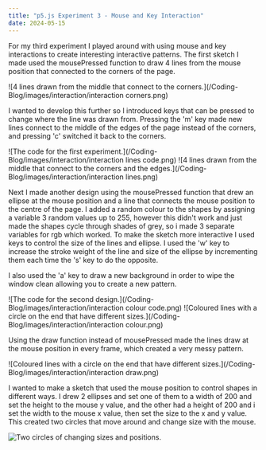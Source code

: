 ```yaml
---
title: "p5.js Experiment 3 - Mouse and Key Interaction"
date: 2024-05-15
---
```


For my third experiment I played around with using mouse and key interactions to create interesting interactive patterns. 
The first sketch I made used the mousePressed function to draw 4 lines from the mouse position that connected to the corners of the page. 

![4 lines drawn from the middle that connect to the corners.](/Coding-Blog/images/interaction/interaction corners.png) 

I wanted to develop this further so I introduced keys that can be pressed to change where the line was drawn from. Pressing the 'm' key made new lines connect to the middle of the edges of the page instead of the corners, and pressing 'c' switched it back to the corners.

![The code for the first experiment.](/Coding-Blog/images/interaction/interaction lines code.png) 
![4 lines drawn from the middle that connect to the corners and the edges.](/Coding-Blog/images/interaction/interaction lines.png) 

Next I made another design using the mousePressed function that drew an ellipse at the mouse position and a line that connects the mouse position to the centre of the page. I added a random colour to the shapes by assigning a variable 3 random values up to 255, however this didn't work and just made the shapes cycle through shades of grey, so i made 3 separate variables for rgb which worked. To make the sketch more interactive I used keys to control the size of the lines and ellipse. I used the 'w' key to increase the stroke weight of the line and size of the ellipse by incrementing them each time the 's' key to do the opposite. 

I also used the 'a' key to draw a new background in order to wipe the window clean allowing you to create a new pattern. 

![The code for the second design.](/Coding-Blog/images/interaction/interaction colour code.png) 
![Coloured lines with a circle on the end that have different sizes.](/Coding-Blog/images/interaction/interaction colour.png) 

Using the draw function instead of mousePressed made the lines draw at the mouse position in every frame, which created a very messy pattern.

![Coloured lines with a circle on the end that have different sizes.](/Coding-Blog/images/interaction/interaction draw.png) 

I wanted to make a sketch that used the mouse position to control shapes in different ways. I drew 2 ellipses and set one of them to a width of 200 and set the height to the mouse y value, and the other had a height of 200 and i set the width to the mouse x value, then set the size to the x and y value. This created two circles that move around and change size with the mouse.  

![Two circles of changing sizes and positions.](/Coding-Blog/images/interaction/interaction-circles.png) 

